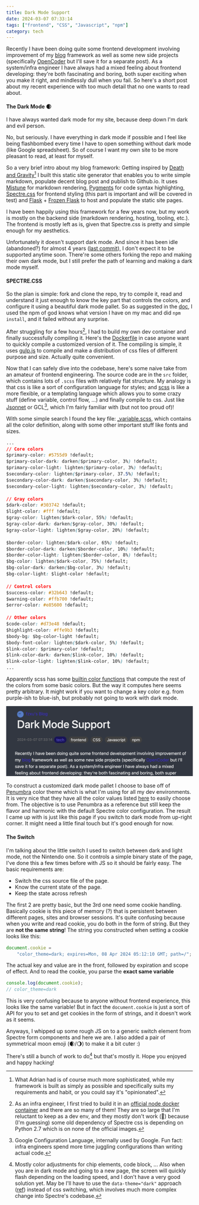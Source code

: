 ```yaml
---
title: Dark Mode Support
date: 2024-03-07 07:33:14
tags: ["frontend", "CSS", "Javascript", "npm"]
category: tech
---
```

Recently I have been doing quite some frontend development involving improvement of my [blog](https://github.com/KevinXuxuxu/blog) framework as well as some new side projects (specifically [OpenCoder](https://github.com/KevinXuxuxu/opencoder) but I'll save it for a separate post). As a system/infra engineer I have always had a mixed feeling about frontend developing: they're both fascinating and boring, both super exciting when you make it right, and mindlessly dull when you fail. So here's a short post about my recent experience with too much detail that no one wants to read about.

#### The Dark Mode 🌒

I have always wanted dark mode for my site, because deep down I'm dark and evil person.

No, but seriously. I have everything in dark mode if possible and I feel like being flashbombed every time I have to open something without dark mode (like Google spreadsheet). So of course I want my own site to be more pleasant to read, at least for myself.

So a very brief intro about my blog framework: Getting inspired by [Death and Gravity](https://death.andgravity.com/about)[^1] I built this static site generator that enables you to write simple markdown, populate decent blog post and publish to Github.io. It uses [Mistune](https://mistune.lepture.com/en/latest/) for markdown rendering, [Pygments](https://pygments.org/docs/quickstart/) for code syntax highlighting, [Spectre.css](https://picturepan2.github.io/spectre/index.html) for frontend styling (this part is important and will be covered in test) and [Flask](https://flask.palletsprojects.com/en/3.0.x/quickstart/) + [Frozen Flask](https://frozen-flask.readthedocs.io/en/latest/) to host and populate the static site pages.

[^1]: What Adrian had is of course much more sophisticated, while my framework is built as simply as possible and specifically suits my requirements and habit, or you could say it's "opinionated".

I have been happily using this framework for a few years now, but my work is mostly on the backend side (markdown rendering, hosting, tooling, etc.). The frontend is mostly left as is, given that Spectre.css is pretty and simple enough for my aesthetics.

Unfortunately it doesn't support dark mode. And since it has been idle (abandoned?) for almost 4 years ([last commit](https://github.com/picturepan2/spectre/commit/8847251d71b4dac27e8407cbdb71ae89ce156a43)), I don't expect it to be supported anytime soon. There're some others forking the repo and making their own dark mode, but I still prefer the path of learning and making a dark mode myself.

#### SPECTRE.CSS

So the plan is simple: fork and clone the repo, try to compile it, read and understand it just enough to know the key part that controls the colors, and configure it using a beautiful dark mode pallet. So as suggested in the [doc](https://picturepan2.github.io/spectre/getting-started/custom.html), I used the npm of god knows what version I have on my mac and did `npm install`, and it failed without any surprise.

After struggling for a few hours[^2], I had to build my own dev container and finally successfully compiling it. Here's the [Dockerfile](https://github.com/KevinXuxuxu/spectre/blob/master/Dockerfile) in case anyone want to quickly compile a customized version of it. The compiling is simple, it uses [gulp.js](https://gulpjs.com/docs/en/getting-started/quick-start) to compile and make a distribution of css files of different purpose and size. Actually quite convenient.

[^2]: As an infra engineer, I first tried to build it in an [official node docker container](https://hub.docker.com/_/node/tags) and there are so many of them! They are so large that I'm reluctant to keep as a dev env, and they mostly don't work (🌚) because (I'm guessing) some old dependency of Spectre css is depending on Python 2.7 which is on none of the official images.

Now that I can safely dive into the codebase, here's some naive take from an amateur of frontend engineering. The source code are in the `src` folder, which contains lots of `.scss` files with relatively flat structure. My analogy is that css is like a sort of configuration language for styles; and [scss](https://sass-lang.com/) is like a more flexible, or a templating language which allows you to some crazy stuff (define variable, control flow, ...) and finally compile to css. Just like [Jsonnet](https://jsonnet.org/) or GCL[^3], which I'm fairly familiar with (but not too proud of)!

[^3]: Google Configuration Language, internally used by Google. Fun fact: infra engineers spend more time juggling configurations than writing actual code.

With some simple search I found the key file: [_variable.scss](https://github.com/picturepan2/spectre/blob/master/src/_variables.scss), which contains all the color definition, along with some other important stuff like fonts and sizes.

```css
...
// Core colors
$primary-color: #5755d9 !default;
$primary-color-dark: darken($primary-color, 3%) !default;
$primary-color-light: lighten($primary-color, 3%) !default;
$secondary-color: lighten($primary-color, 37.5%) !default;
$secondary-color-dark: darken($secondary-color, 3%) !default;
$secondary-color-light: lighten($secondary-color, 3%) !default;

// Gray colors
$dark-color: #303742 !default;
$light-color: #fff !default;
$gray-color: lighten($dark-color, 55%) !default;
$gray-color-dark: darken($gray-color, 30%) !default;
$gray-color-light: lighten($gray-color, 20%) !default;

$border-color: lighten($dark-color, 65%) !default;
$border-color-dark: darken($border-color, 10%) !default;
$border-color-light: lighten($border-color, 8%) !default;
$bg-color: lighten($dark-color, 75%) !default;
$bg-color-dark: darken($bg-color, 3%) !default;
$bg-color-light: $light-color !default;

// Control colors
$success-color: #32b643 !default;
$warning-color: #ffb700 !default;
$error-color: #e85600 !default;

// Other colors
$code-color: #d73e48 !default;
$highlight-color: #ffe9b3 !default;
$body-bg: $bg-color-light !default;
$body-font-color: lighten($dark-color, 5%) !default;
$link-color: $primary-color !default;
$link-color-dark: darken($link-color, 10%) !default;
$link-color-light: lighten($link-color, 10%) !default;
...
```

Apparently scss has some [builtin color functions](https://sass-lang.com/documentation/modules/color/) that compute the rest of the colors from some basic colors. But the way it computes here seems pretty arbitrary. It might work if you want to change a key color e.g. from purple-ish to blue-ish, but probably not going to work with dark mode.

![fail_dark_mode](/static/image/fail_dark_mode.png "Trust me, I tried")

To construct a customized dark mode pallet I choose to base off of [Penumbra](https://github.com/nealmckee/penumbra) color theme which is what I'm using for all my dev environments. It is very nice that they have all the color values listed [here](https://github.com/nealmckee/penumbra/blob/main/penumbra.tsv) to easily choose from. The objective is to use Penumbra as a reference but still keep the flavor and harmonic with the default Spectre color configuration. The result I came up with is just like this page if you switch to dark mode from up-right corner. It might need a little final touch but it's good enough for now.

#### The Switch

I'm talking about the little switch I used to switch between dark and light mode, not the Nintendo one. So it controls a simple binary state of the page, I've done this a few times before with JS so it should be fairly easy. The basic requirements are:
- Switch the css source file of the page.
- Know the current state of the page.
- Keep the state across refresh

The first 2 are pretty basic, but the 3rd one need some cookie handling. Basically cookie is this piece of memory (?) that is persistent between different pages, sites and browser sessions. It's quite confusing because when you write and read cookie, you do both in the form of string. But they are **not the same string**! The string you constructed when setting a cookie looks like this:
```javascript
document.cookie =
    "color_theme=dark; expires=Mon, 08 Apr 2024 05:12:10 GMT; path=/";
```
The actual key and value are in the front, followed by expiration and scope of effect. And to read the cookie, you parse the **exact same variable**
```javascript
console.log(document.cookie);
// color_theme=dark
```
This is very confusing because to anyone without frontend experience, this looks like the same variable! But in fact the `document.cookie` is just a sort of API for you to set and get cookies in the form of strings, and it doesn't work as it seems.

Anyways, I whipped up some rough JS on to a generic switch element from Spectre form components and here we are. I also added a pair of symmetrical moon emoji (🌒/🌖) to make it a bit cuter :)

There's still a bunch of work to do[^4] but that's mostly it. Hope you enjoyed and happy hacking!

[^4]: Mostly color adjustments for chip elements, code block, ... Also when you are in dark mode and going to a new page, the screen will quickly flash depending on the loading speed, and I don't have a very good solution yet. May be I'll have to use the `data-theme="dark"` approach ([ref](https://github.com/coliff/dark-mode-switch?tab=readme-ov-file#how-it-works)) instead of css switching, which involves much more complex change into Spectre's codebase.
